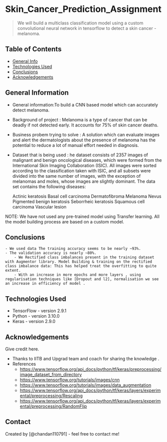# Skin_Cancer_Prediction_Assignment
> We will build a multiclass classification model using a custom convolutional neural network in tensorflow to detect a skin cancer - melanoma.


## Table of Contents
* [General Info](#general-information)
* [Technologies Used](#technologies-used)
* [Conclusions](#conclusions)
* [Acknowledgements](#acknowledgements)

<!-- You can include any other section that is pertinent to your problem -->

## General Information
- General information:To build a CNN based model which can accurately detect melanoma. 
- Background of  project : Melanoma is a type of cancer that can be deadly if not detected early. It accounts for 75% of skin cancer deaths. 
- Business probem  trying to solve  : A solution which can evaluate images and alert the dermatologists about the presence of melanoma has the potential to reduce a lot of manual effort needed in diagnosis.
- Dataset that is being used : he dataset consists of 2357 images of malignant and benign oncological diseases, which were formed from the International Skin Imaging Collaboration (ISIC). All images were sorted according to the classification taken with ISIC, and all subsets were divided into the same number of images, with the exception of melanomas and moles, whose images are slightly dominant. The data set contains the following diseases:

    Actinic keratosis
    Basal cell carcinoma
    Dermatofibroma
    Melanoma
    Nevus
    Pigmented benign keratosis
    Seborrheic keratosis
    Squamous cell carcinoma
    Vascular lesion

NOTE: We have not  used any pre-trained model using Transfer learning. All the model building process are based on a custom model.

<!-- You don't have to answer all the questions - just the ones relevant to your project. -->

## Conclusions
	- We used data The training accuracy seems to be nearly ~93%.
	- The validation accuracy is nearly ~80%.
        - We Rectified class imbalances present in the training dataset with Augmentor library. Model Building & training on the rectified class imbalance data: This has helped treat the overfitting to quite extent.
        - With an increase in more epochs and more layers , using regularisation techniques like [Dropout and l2], normalisation we see an increase in efficiency of model .

    

        
<!-- You don't have to answer all the questions - just the ones relevant to your project. -->


## Technologies Used
- TensorFlow - version 2.9.1
- Python - version 3.10.0
- Keras - version 2.9.0

<!-- As the libraries versions keep on changing, it is recommended to mention the version of library used in this project -->

## Acknowledgements
Give credit here.
- Thanks to IITB and Upgrad team and coach for sharing the knowledge .
- References 
	- https://www.tensorflow.org/api_docs/python/tf/keras/preprocessing/image_dataset_from_directory
	- https://www.tensorflow.org/tutorials/images/cnn
	- https://www.tensorflow.org/tutorials/images/data_augmentation
	- https://www.tensorflow.org/api_docs/python/tf/keras/layers/experimental/preprocessing/Rescaling
	- https://www.tensorflow.org/api_docs/python/tf/keras/layers/experimental/preprocessing/RandomFlip


## Contact
Created by [@chandan110791] - feel free to contact me!


<!-- Optional -->
<!-- ## License -->
<!-- This project is open source and available under the [... License](). -->

<!-- You don't have to include all sections - just the one's relevant to your project -->
